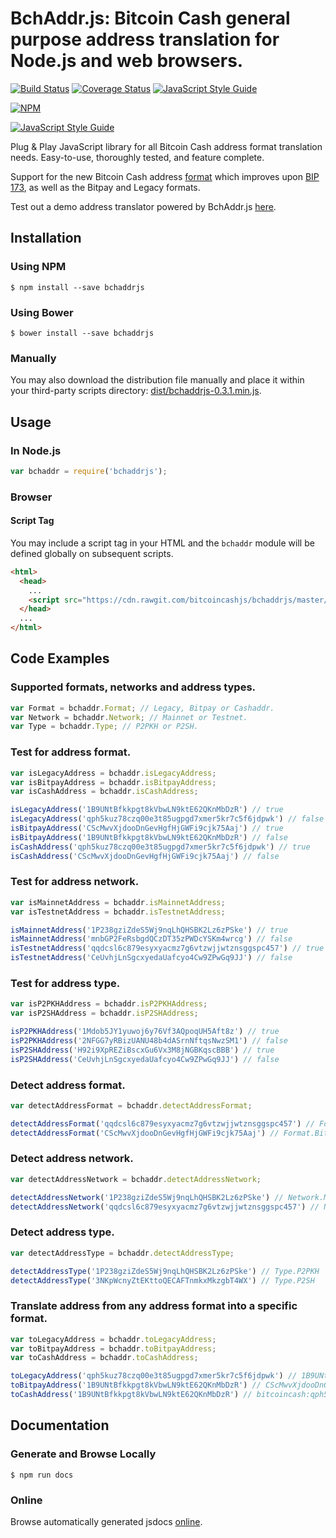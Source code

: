 # BchAddr.js: Bitcoin Cash general purpose address translation for Node.js and web browsers.

[![Build Status](https://travis-ci.org/bitcoincashjs/bchaddrjs.svg?branch=master)](https://travis-ci.org/bitcoincashjs/bchaddrjs) [![Coverage Status](https://coveralls.io/repos/github/bitcoincashjs/bchaddrjs/badge.svg?branch=master)](https://coveralls.io/github/bitcoincashjs/bchaddrjs?branch=master)
[![JavaScript Style Guide](https://img.shields.io/badge/code_style-standard-brightgreen.svg)](https://standardjs.com)

[![NPM](https://nodei.co/npm/bchaddrjs.png?downloads=true)](https://nodei.co/npm/bchaddrjs/)

[![JavaScript Style Guide](https://cdn.rawgit.com/feross/standard/master/badge.svg)](https://github.com/feross/standard)

Plug & Play JavaScript library for all Bitcoin Cash address format translation needs. Easy-to-use, thoroughly tested, and feature complete.

Support for the new Bitcoin Cash address [format](https://github.com/Bitcoin-UAHF/spec/blob/master/bchaddr.md) which improves upon [BIP 173](https://github.com/bitcoin/bips/blob/master/bip-0173.mediawiki), as well as the Bitpay and Legacy formats.

Test out a demo address translator powered by BchAddr.js [here](https://bitcoincashjs.github.io/address/).

## Installation

### Using NPM

```bsh
$ npm install --save bchaddrjs
```

### Using Bower

```bsh
$ bower install --save bchaddrjs
```

### Manually

You may also download the distribution file manually and place it within your third-party scripts directory: [dist/bchaddrjs-0.3.1.min.js](https://cdn.rawgit.com/bitcoincashjs/bchaddrjs/master/dist/bchaddrjs-0.3.1.min.js).

## Usage

### In Node.js

```javascript
var bchaddr = require('bchaddrjs');
```

### Browser

#### Script Tag

You may include a script tag in your HTML and the `bchaddr` module will be defined globally on subsequent scripts.

```html
<html>
  <head>
    ...
    <script src="https://cdn.rawgit.com/bitcoincashjs/bchaddrjs/master/dist/bchaddrjs-0.3.1.min.js"></script>
  </head>
  ...
</html>
```

## Code Examples

### Supported formats, networks and address types.
```javascript
var Format = bchaddr.Format; // Legacy, Bitpay or Cashaddr.
var Network = bchaddr.Network; // Mainnet or Testnet.
var Type = bchaddr.Type; // P2PKH or P2SH.
```

### Test for address format.
```javascript
var isLegacyAddress = bchaddr.isLegacyAddress;
var isBitpayAddress = bchaddr.isBitpayAddress;
var isCashAddress = bchaddr.isCashAddress;

isLegacyAddress('1B9UNtBfkkpgt8kVbwLN9ktE62QKnMbDzR') // true
isLegacyAddress('qph5kuz78czq00e3t85ugpgd7xmer5kr7c5f6jdpwk') // false
isBitpayAddress('CScMwvXjdooDnGevHgfHjGWFi9cjk75Aaj') // true
isBitpayAddress('1B9UNtBfkkpgt8kVbwLN9ktE62QKnMbDzR') // false
isCashAddress('qph5kuz78czq00e3t85ugpgd7xmer5kr7c5f6jdpwk') // true
isCashAddress('CScMwvXjdooDnGevHgfHjGWFi9cjk75Aaj') // false
```

### Test for address network.
```javascript
var isMainnetAddress = bchaddr.isMainnetAddress;
var isTestnetAddress = bchaddr.isTestnetAddress;

isMainnetAddress('1P238gziZdeS5Wj9nqLhQHSBK2Lz6zPSke') // true
isMainnetAddress('mnbGP2FeRsbgdQCzDT35zPWDcYSKm4wrcg') // false
isTestnetAddress('qqdcsl6c879esyxyacmz7g6vtzwjjwtznsggspc457') // true
isTestnetAddress('CeUvhjLnSgcxyedaUafcyo4Cw9ZPwGq9JJ') // false
```

### Test for address type.
```javascript
var isP2PKHAddress = bchaddr.isP2PKHAddress;
var isP2SHAddress = bchaddr.isP2SHAddress;

isP2PKHAddress('1Mdob5JY1yuwoj6y76Vf3AQpoqUH5Aft8z') // true
isP2PKHAddress('2NFGG7yRBizUANU48b4dASrnNftqsNwzSM1') // false
isP2SHAddress('H92i9XpREZiBscxGu6Vx3M8jNGBKqscBBB') // true
isP2SHAddress('CeUvhjLnSgcxyedaUafcyo4Cw9ZPwGq9JJ') // false
```

### Detect address format.
```javascript
var detectAddressFormat = bchaddr.detectAddressFormat;

detectAddressFormat('qqdcsl6c879esyxyacmz7g6vtzwjjwtznsggspc457') // Format.Cashaddr
detectAddressFormat('CScMwvXjdooDnGevHgfHjGWFi9cjk75Aaj') // Format.Bitpay
```

### Detect address network.
```javascript
var detectAddressNetwork = bchaddr.detectAddressNetwork;

detectAddressNetwork('1P238gziZdeS5Wj9nqLhQHSBK2Lz6zPSke') // Network.Mainnet
detectAddressNetwork('qqdcsl6c879esyxyacmz7g6vtzwjjwtznsggspc457') // Network.Testnet
```

### Detect address type.
```javascript
var detectAddressType = bchaddr.detectAddressType;

detectAddressType('1P238gziZdeS5Wj9nqLhQHSBK2Lz6zPSke') // Type.P2PKH
detectAddressType('3NKpWcnyZtEKttoQECAFTnmkxMkzgbT4WX') // Type.P2SH
```

### Translate address from any address format into a specific format.
```javascript
var toLegacyAddress = bchaddr.toLegacyAddress;
var toBitpayAddress = bchaddr.toBitpayAddress;
var toCashAddress = bchaddr.toCashAddress;

toLegacyAddress('qph5kuz78czq00e3t85ugpgd7xmer5kr7c5f6jdpwk') // 1B9UNtBfkkpgt8kVbwLN9ktE62QKnMbDzR
toBitpayAddress('1B9UNtBfkkpgt8kVbwLN9ktE62QKnMbDzR') // CScMwvXjdooDnGevHgfHjGWFi9cjk75Aaj
toCashAddress('1B9UNtBfkkpgt8kVbwLN9ktE62QKnMbDzR') // bitcoincash:qph5kuz78czq00e3t85ugpgd7xmer5kr7c5f6jdpwk
```

## Documentation

### Generate and Browse Locally

```bsh
$ npm run docs
```

### Online

Browse automatically generated jsdocs [online](https://cdn.rawgit.com/bitcoincashjs/bchaddrjs/master/jsdoc/index.html).
